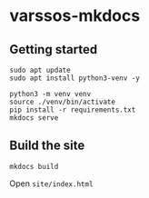 # varssos-mkdocs



## Getting started



```
sudo apt update
sudo apt install python3-venv -y

python3 -m venv venv
source ./venv/bin/activate
pip install -r requirements.txt
mkdocs serve
```

## Build the site

```
mkdocs build
```

Open `site/index.html`